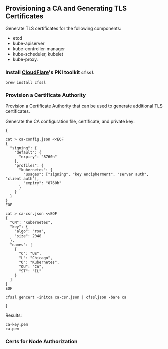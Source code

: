 
## Provisioning a CA and Generating TLS Certificates

 Generate TLS certificates for the following components: 
 * etcd
 * kube-apiserver
 * kube-controller-manager
 * kube-scheduler, kubelet
 * kube-proxy.

### Install [CloudFlare](https://github.com/cloudflare/cfssl)'s PKI toolkit `cfssl`

```
brew install cfssl
```

### Provision a Certificate Authority

Provision a Certificate Authority that can be used to generate additional TLS certificates.

Generate the CA configuration file, certificate, and private key:

```
{

cat > ca-config.json <<EOF
{
  "signing": {
    "default": {
      "expiry": "8760h"
    },
    "profiles": {
      "kubernetes": {
        "usages": ["signing", "key encipherment", "server auth", "client auth"],
        "expiry": "8760h"
      }
    }
  }
}
EOF

cat > ca-csr.json <<EOF
{
  "CN": "Kubernetes",
  "key": {
    "algo": "rsa",
    "size": 2048
  },
  "names": [
    {
      "C": "US",
      "L": "Chicago",
      "O": "Kubernetes",
      "OU": "CA",
      "ST": "IL"
    }
  ]
}
EOF

cfssl gencert -initca ca-csr.json | cfssljson -bare ca

}
```

Results:

```
ca-key.pem
ca.pem
```

### Certs for Node Authorization
